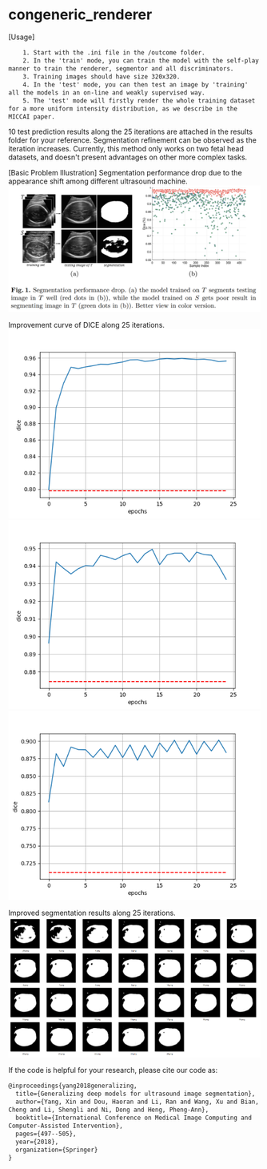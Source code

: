 # congeneric_renderer

[Usage]

        1. Start with the .ini file in the /outcome folder.
        2. In the 'train' mode, you can train the model with the self-play manner to train the renderer, segmentor and all discriminators.
        3. Training images should have size 320x320.
        4. In the 'test' mode, you can then test an image by 'training' all the models in an on-line and weakly supervised way. 
        5. The 'test' mode will firstly render the whole training dataset for a more uniform intensity distribution, as we describe in the MICCAI paper.

10 test prediction results along the 25 iterations are attached in the results folder for your reference. Segmentation refinement can be observed as the iteration increases.
Currently, this method only works on two fetal head datasets, and doesn't present advantages on other more complex tasks.

[Basic Problem Illustration]
Segmentation performance drop due to the appearance shift among different ultrasound machine.
![image](https://github.com/xy0806/congeneric_renderer/blob/master/cross_device.png)


Improvement curve of DICE along 25 iterations.
![image](https://github.com/xy0806/congeneric_renderer/blob/master/test_results/curve/1_dice.png)
![image](https://github.com/xy0806/congeneric_renderer/blob/master/test_results/curve/2_dice.png)
![image](https://github.com/xy0806/congeneric_renderer/blob/master/test_results/curve/3_dice.png)

Improved segmentation results along 25 iterations.
![image](https://github.com/xy0806/congeneric_renderer/blob/master/iter_25.png)


If the code is helpful for your research, please cite our code as:

    @inproceedings{yang2018generalizing,
      title={Generalizing deep models for ultrasound image segmentation},
      author={Yang, Xin and Dou, Haoran and Li, Ran and Wang, Xu and Bian, Cheng and Li, Shengli and Ni, Dong and Heng, Pheng-Ann},
      booktitle={International Conference on Medical Image Computing and Computer-Assisted Intervention},
      pages={497--505},
      year={2018},
      organization={Springer}
    }

